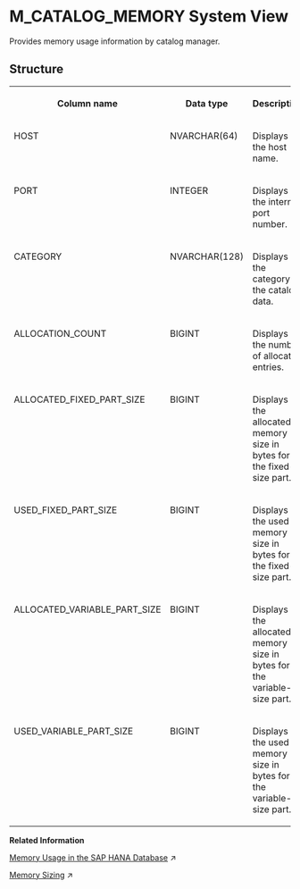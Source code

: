 <!-- loio20a994ea751910148ccbd5e7108f3e2e -->

# M\_CATALOG\_MEMORY System View

Provides memory usage information by catalog manager.



<a name="loio20a994ea751910148ccbd5e7108f3e2e___m__c_a_t_a_l_o_g__m_e_m_o_r_y_1struct_M_CATALOG_MEMORY"/>

## Structure


<table>
<tr>
<th valign="top">

Column name

</th>
<th valign="top">

Data type

</th>
<th valign="top">

Description

</th>
</tr>
<tr>
<td valign="top">

HOST

</td>
<td valign="top">

NVARCHAR\(64\)

</td>
<td valign="top">

Displays the host name.

</td>
</tr>
<tr>
<td valign="top">

PORT

</td>
<td valign="top">

INTEGER

</td>
<td valign="top">

Displays the internal port number.

</td>
</tr>
<tr>
<td valign="top">

CATEGORY

</td>
<td valign="top">

NVARCHAR\(128\)

</td>
<td valign="top">

Displays the category of the catalog data.

</td>
</tr>
<tr>
<td valign="top">

ALLOCATION\_COUNT

</td>
<td valign="top">

BIGINT

</td>
<td valign="top">

Displays the number of allocated entries.

</td>
</tr>
<tr>
<td valign="top">

ALLOCATED\_FIXED\_PART\_SIZE

</td>
<td valign="top">

BIGINT

</td>
<td valign="top">

Displays the allocated memory size in bytes for the fixed-size part.

</td>
</tr>
<tr>
<td valign="top">

USED\_FIXED\_PART\_SIZE

</td>
<td valign="top">

BIGINT

</td>
<td valign="top">

Displays the used memory size in bytes for the fixed-size part.

</td>
</tr>
<tr>
<td valign="top">

ALLOCATED\_VARIABLE\_PART\_SIZE

</td>
<td valign="top">

BIGINT

</td>
<td valign="top">

Displays the allocated memory size in bytes for the variable-size part.

</td>
</tr>
<tr>
<td valign="top">

USED\_VARIABLE\_PART\_SIZE

</td>
<td valign="top">

BIGINT

</td>
<td valign="top">

Displays the used memory size in bytes for the variable-size part.

</td>
</tr>
</table>

**Related Information**  


[Memory Usage in the SAP HANA Database](https://help.sap.com/viewer/f9c5015e72e04fffa14d7d4f7267d897/2024_1_QRC/en-US/bde79b28bb5710149d6eee5e75fe7f17.html "Memory is a fundamental resource of the SAP HANA database. Understanding how the SAP HANA database requests, uses, and manages this resource is crucial to the understanding of SAP HANA.") :arrow_upper_right:

[Memory Sizing](https://help.sap.com/viewer/f9c5015e72e04fffa14d7d4f7267d897/2024_1_QRC/en-US/bdf26308bb571014b7bcd3bcd586aecd.html "Memory sizing is the process of estimating in advance the amount of memory that will be required to run a certain workload on an SAP HANA database. To understand memory sizing, several questions need to be answered.") :arrow_upper_right:

